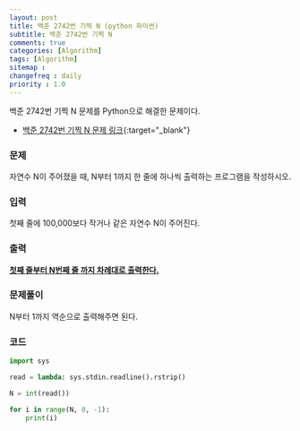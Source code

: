 ```yaml
---
layout: post
title: 백준 2742번 기찍 N (python 파이썬)
subtitle: 백준 2742번 기찍 N
comments: true
categories: [Algorithm]
tags: [Algorithm]
sitemap :
changefreq : daily
priority : 1.0
---
```

백준 2742번 기찍 N 문제를 Python으로 해결한 문제이다.  

* [백준 2742번 기찍 N 문제 링크](https://www.acmicpc.net/problem/2742){:target="_blank"}


### 문제 
자연수 N이 주어졌을 때, N부터 1까지 한 줄에 하나씩 출력하는 프로그램을 작성하시오.


### 입력
첫째 줄에 100,000보다 작거나 같은 자연수 N이 주어진다.


### 출력
**<u>첫째 줄부터 N번째 줄 까지 차례대로 출력한다.</u>**


### 문제풀이
N부터 1까지 역순으로 출력해주면 된다.


### 코드
```python
import sys

read = lambda: sys.stdin.readline().rstrip()

N = int(read())

for i in range(N, 0, -1):
    print(i)
```